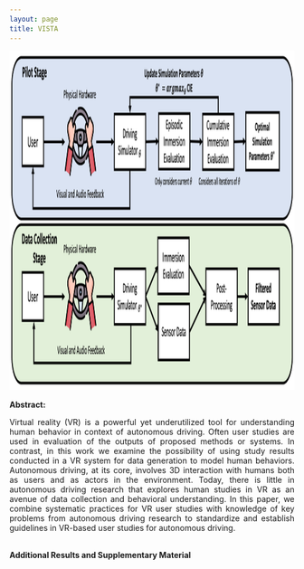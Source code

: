 ```yaml
---
layout: page
title: VISTA
---
```




<img src="VISTA_Diagram.png" width="800" height="600">


<!-- |Paper|Datasets|Code| -->
<!-- |:---|---|---| -->
<!-- |[**ICRA 2023 (TBD)**](https://arxiv.org)| [**GDrive (TBD)**](https://google.com)| [**Github (TBD)**](https://github.com)     |  -->

<!-- <p align="center"><iframe width="700" height="400" src="https://www.youtube.com/embed/u6CTwj3lc8I" frameborder="0" allow="accelerometer; autoplay; encrypted-media; gyroscope; picture-in-picture" allowfullscreen></iframe></p> -->

<!-- <b>Authors: </b> 
<a href="https://laurayuzheng.github.io/">Laura Zheng</a>, 
<a href="https://github.com/SonSang">Sanghyun Son</a>, 
<a href="https://www.cs.umd.edu/people/lin">Ming Lin</a> -->

<b>Abstract:</b> 
<div style="text-align: justify"> 
Virtual reality (VR) is a powerful yet underutilized tool for understanding human behavior in context of autonomous driving.
Often user studies are used in evaluation of the outputs of proposed methods or systems.  In contrast, in this work we examine the possibility of using study results 
conducted in a VR system for data generation to model human behaviors. Autonomous driving, at its core, involves 3D interaction with humans both as users and as actors in the environment. Today, there is little in autonomous driving research that explores human studies in VR as an avenue of data collection and behavioral understanding. 
In this paper, we combine systematic practices for VR user studies with knowledge of key problems from autonomous driving research to standardize and establish guidelines in VR-based user studies for autonomous driving.
</div>

<br>

<b>Additional Results and Supplementary Material</b> 
<div style="text-align: justify"> 


<!-- <img src="https://obj.umiacs.umd.edu/gamma-umd-website-imgs/researchdirections/autonomousdriving/trafficdriving/all_scenarios.png" width="1024" height="780">
Average velocity of traffic flow over time for each of the 26 CARLA Leaderboard Test Scenarios.
We show the traffic flow of LBC (baseline) versus our method for each of the 26 Test Scenarios over 1000 timesteps. For most scenarios, with the exception of scenarios 8, 16, and 22, our method improves the local traffic flow by increasing average velocity.  -->

<br>


</div>


<!-- Please cite our work if you found it useful:

```
@unpublished{zhengsonlin_trafficdriving_2023,
  title={Traffic-Aware Autonomous Driving with Differentiable Traffic Simulation},
  author={Zheng, Laura and Son, Sanghyun and Lin, Ming C},
  year={2023}, 
  note={Under review at ICRA 2023}
}
``` -->